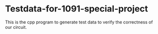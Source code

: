 # Testdata-for-1091-special-project

This is the cpp program to generate test data to verify the correctness of our circuit.
